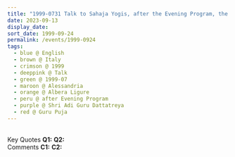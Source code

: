 ```yaml
---
title: "1999-0731 Talk to Sahaja Yogis, after the Evening Program, the day before Guru Pūjā, Hangar (now Nirmal Temple), Albera Ligure, Alessandria, Italy"
date: 2023-09-13
display_date: 
sort_date: 1999-09-24
permalink: /events/1999-0924
tags:
  - blue @ English
  - brown @ Italy
  - crimson @ 1999
  - deeppink @ Talk
  - green @ 1999-07
  - maroon @ Alessandria
  - orange @ Albera Ligure
  - peru @ after Evening Program
  - purple @ Shri Adi Guru Dattatreya
  - red @ Guru Puja
---
```


<br>

<wave-list>
  <list-title color="DarkSeaGreen" width="55">Key Quotes</list-title>
  <list-item color="BlanchedAlmond" width="280"><b>Q1:</b> <i></i></list-item>
  <list-item color="Lavender" width="280"><b>Q2:</b> <i></i></list-item>
</wave-list>

<br>

<wave-list>
  <list-title color="DarkSeaGreen" width="55">Comments</list-title>
  <list-item color="BlanchedAlmond" width="280"><b>C1:</b> <i></i></list-item>
  <list-item color="Lavender" width="280"><b>C2:</b> <i></i></list-item>
</wave-list>
